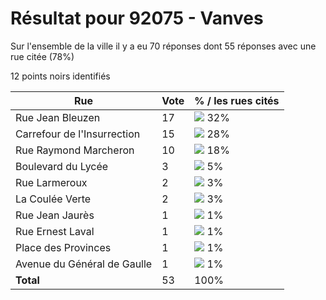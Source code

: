 # Résultat pour 92075 - Vanves

Sur l'ensemble de la ville il y a eu 70 réponses dont 55 réponses avec une rue citée (78%)

12 points noirs identifiés

| Rue | Vote | % / les rues cités|
|-----|------|-------------------|
| Rue Jean Bleuzen | 17 | <img src="../../img/bar_32.gif" />&nbsp;32%|
| Carrefour de l'Insurrection | 15 | <img src="../../img/bar_28.gif" />&nbsp;28%|
| Rue Raymond Marcheron | 10 | <img src="../../img/bar_18.gif" />&nbsp;18%|
| Boulevard du Lycée | 3 | <img src="../../img/bar_5.gif" />&nbsp;5%|
| Rue Larmeroux | 2 | <img src="../../img/bar_3.gif" />&nbsp;3%|
| La Coulée Verte | 2 | <img src="../../img/bar_3.gif" />&nbsp;3%|
| Rue Jean Jaurès | 1 | <img src="../../img/bar_1.gif" />&nbsp;1%|
| Rue Ernest Laval | 1 | <img src="../../img/bar_1.gif" />&nbsp;1%|
| Place des Provinces | 1 | <img src="../../img/bar_1.gif" />&nbsp;1%|
| Avenue du Général de Gaulle | 1 | <img src="../../img/bar_1.gif" />&nbsp;1%|
| **Total** | 53 | 100%|
